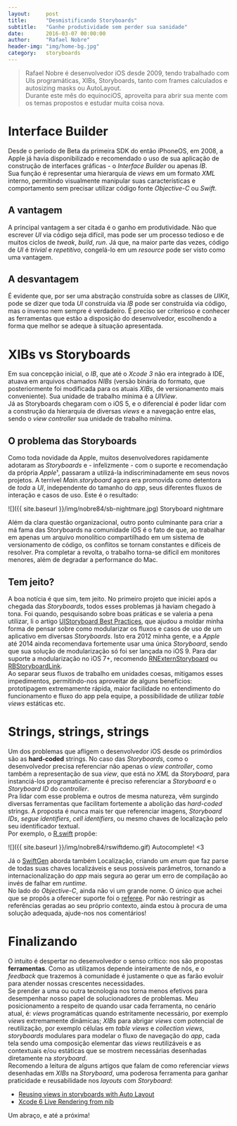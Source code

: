 ```yaml
---
layout:     post
title:      "Desmistificando Storyboards"
subtitle:   "Ganhe produtividade sem perder sua sanidade"
date:       2016-03-07 00:00:00
author:     "Rafael Nobre"
header-img: "img/home-bg.jpg"
category:   storyboards
---
```


> Rafael Nobre é desenvolvedor iOS desde 2009, tendo trabalhado com UIs programáticas, XIBs, Storyboards, tanto com frames calculados e autosizing masks ou AutoLayout.  
> Durante este mês do equinociOS, aproveita para abrir sua mente com os temas propostos e estudar muita coisa nova.

# Interface Builder

Desde o período de Beta da primeira SDK do então iPhoneOS, em 2008, a Apple já havia disponibilizado e recomendado o uso de sua aplicação de construção de interfaces gráficas - o *Interface Builder* ou apenas *IB*.  
Sua função é representar uma hierarquia de *views* em um formato *XML* interno, permitindo visualmente manipular suas características e comportamento sem precisar utilizar código fonte *Objective-C* ou *Swift*.  

## A vantagem
A principal vantagem a ser citada é o ganho em produtividade. Não que escrever *UI* via código seja difícil, mas pode ser um processo tedioso e de muitos ciclos de *tweak*, *build*, *run*. Já que, na maior parte das vezes, código de *UI* é *trivial* e *repetitivo*, congelá-lo em um *resource* pode ser visto como uma vantagem.

## A desvantagem
É evidente que, por ser uma abstração construída sobre as classes de *UIKit*, pode se dizer que toda *UI* construída via *IB* pode ser construída via código, mas o inverso nem sempre é verdadeiro. É preciso ser criterioso e conhecer as ferramentas que estão a disposição do desenvolvedor, escolhendo a forma que melhor se adeque à situação apresentada.

# XIBs vs Storyboards
Em sua concepção inicial, o *IB*, que até o *Xcode 3* não era integrado à IDE, atuava em arquivos chamados *NIBs* (versão binária do formato, que posteriormente foi modificada para os atuais *XIBs*, de versionamento mais conveniente). Sua unidade de trabalho mínima é a *UIView*.  
Já as Storyboards chegaram com o iOS 5, e o diferencial é poder lidar com a construção da hierarquia de diversas *views* e a navegação entre elas, sendo o *view controller* sua unidade de trabalho mínima.  

## O problema das Storyboards
Como toda novidade da Apple, muitos desenvolvedores rapidamente adotaram as *Storyboards* e - infelizmente - com o suporte e recomendação da própria *Apple*¹, passaram a utilizá-la indiscriminadamente em seus novos projetos. A terrível *Main.storyboard* agora era promovida como detentora de *toda* a *UI*, independente do tamanho do *app*, seus diferentes fluxos de interação e casos de uso. Este é o resultado:  

![]({{ site.baseurl }}/img/nobre84/sb-nightmare.jpg)
<span class="caption text-muted">Storyboard nightmare</span>

Além da clara questão organizacional, outro ponto culminante para criar a má fama das Storyboards na comunidade iOS é o fato de que, ao trabalhar em apenas um arquivo monolítico compartilhado em um sistema de versionamento de código, os conflitos se tornam constantes e difíceis de resolver. Pra completar a revolta, o trabalho torna-se difícil em monitores menores, além de degradar a performance do Mac.

## Tem jeito?
A boa notícia é que sim, tem jeito. No primeiro projeto que iniciei após a chegada das *Storyboards*, todos esses problemas já haviam chegado à tona. Foi quando, pesquisando sobre boas práticas e se valeria a pena utilizar, li o artigo [UIStoryboard Best Practices](http://robsprogramknowledge.blogspot.com.br/2012/01/uistoryboard-best-practices.html), que ajudou a moldar minha forma de pensar sobre como modularizar os fluxos e casos de uso de um aplicativo em diversas *Storyboards*. Isto era 2012 minha gente, e a *Apple* até 2014 ainda recomendava fortemente usar uma única *Storyboard*, sendo que sua solução de modularização só foi ser lançada no iOS 9. Para dar suporte a modularização no iOS 7+, recomendo [RNExternStoryboard](https://github.com/nobre84/RNExternStoryboard) ou [RBStoryboardLink](https://github.com/rob-brown/RBStoryboardLink).  
Ao separar seus fluxos de trabalho em unidades coesas, mitigamos esses impedimentos, permitindo-nos aproveitar de alguns benefícios: prototipagem extremamente rápida, maior facilidade no entendimento do funcionamento e fluxo do app pela equipe, a possibilidade de utilizar *table views* estáticas etc.

# Strings, strings, strings
Um dos problemas que afligem o desenvolvedor iOS desde os primórdios são as **hard-coded** strings. No caso das *Storyboards*, como o desenvolvedor precisa referenciar não apenas o *view controller*, como também a representação de sua *view*, que está no *XML* da *Storyboard*, para instanciá-los programaticamente é preciso referenciar a *Storyboard* e o *Storyboard ID* do *controller*.  
Pra lidar com esse problema e outros de mesma natureza, vêm surgindo diversas ferramentas que facilitam fortemente a abolição das *hard-coded* strings. A proposta é nunca mais ter que referenciar imagens, *Storyboard IDs*, *segue identifiers*, *cell identifiers*, ou mesmo chaves de localização pelo seu identificador textual.  
Por exemplo, o [R.swift](https://github.com/mac-cain13/R.swift) propõe:

![]({{ site.baseurl }}/img/nobre84/rswiftdemo.gif)
<span class="caption text-muted">Autocomplete! <3</span>  

Já o [SwiftGen](https://github.com/AliSoftware/SwiftGen) aborda também Localização, criando um *enum* que faz parse de todas suas chaves localizáveis e seus possíveis parâmetros, tornando a internacionalização do *app* mais segura ao gerar um erro de compilação ao invés de falhar em *runtime*.  
No lado do *Objective-C*, ainda não vi um grande nome. O único que achei que se propôs a oferecer suporte foi o [referee](https://github.com/Dynamit/referee). Por não restringir as referências geradas ao seu próprio contexto, ainda estou à procura de uma solução adequada, ajude-nos nos comentários!

# Finalizando
O intuito é despertar no desenvolvedor o senso crítico: nos são propostas **ferramentas**. Como as utilizamos depende inteiramente de nós, e o *feedback* que trazemos à comunidade é justamente o que as farão evoluir para atender nossas crescentes necessidades.  
Se prender a uma ou outra tecnologia nos torna menos efetivos para desempenhar nosso papel de solucionadores de problemas. Meu posicionamento a respeito de quando usar cada ferramenta, no cenário atual, é: *views* programáticas quando estritamente necessário, por exemplo *views* extremamente dinâmicas; *XIBs* para abrigar *views* com potencial de reutilização, por exemplo células em *table views* e *collection views*, *storyboards* modulares para modelar o fluxo de navegação do *app*, cada tela sendo uma composição elementar das *views* reutilizáveis e as contextuais e/ou estáticas que se mostrem necessárias desenhadas diretamente na *storyboard*.  
Recomendo a leitura de alguns artigos que falam de como referenciar *views* desenhadas em *XIBs* na *Storyboard*, uma poderosa ferramenta para ganhar praticidade e reusabilidade nos *layouts* com *Storyboard*:  

* [Reusing views in storyboards with Auto Layout](http://cocoanuts.mobi/2014/03/26/reusable/)  
* [Xcode 6 Live Rendering from nib](http://justabeech.com/2014/07/27/xcode-6-live-rendering-from-nib/)

Um abraço, e até a próxima!

